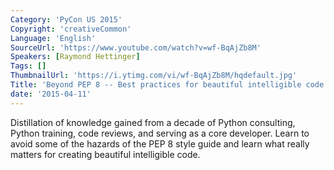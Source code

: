 ```yaml
---
Category: 'PyCon US 2015'
Copyright: 'creativeCommon'
Language: 'English'
SourceUrl: 'https://www.youtube.com/watch?v=wf-BqAjZb8M'
Speakers: [Raymond Hettinger]
Tags: []
ThumbnailUrl: 'https://i.ytimg.com/vi/wf-BqAjZb8M/hqdefault.jpg'
Title: 'Beyond PEP 8 -- Best practices for beautiful intelligible code'
date: '2015-04-11'
---
```

Distillation of knowledge gained from a decade of Python consulting, Python training, code reviews, and serving as a core developer.   Learn to avoid some of the hazards of the PEP 8 style guide and learn what really matters for creating beautiful intelligible code.
